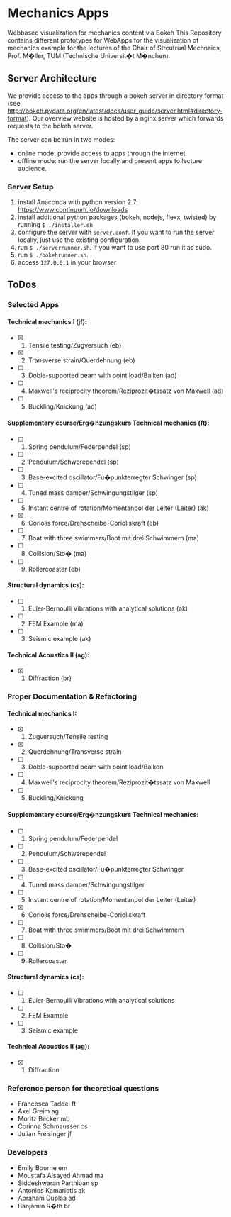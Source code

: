 # Mechanics Apps
Webbased visualization for mechanics content via Bokeh
This Repository contains different prototypes for WebApps for the visualization of mechanics example for the lectures of the Chair of Strcutrual Mechnaics, Prof. M�ller, TUM (Technische Universit�t M�nchen).

## Server Architecture

We provide access to the apps through a bokeh server in directory format (see http://bokeh.pydata.org/en/latest/docs/user_guide/server.html#directory-format). Our overview website is hosted by a nginx server which forwards requests to the bokeh server.

The server can be run in two modes:

* online mode: provide access to apps through the internet.
* offline mode: run the server locally and present apps to
lecture audience.

### Server Setup

1. install Anaconda with python version 2.7: https://www.continuum.io/downloads
2. install additional python packages (bokeh, nodejs, flexx, twisted) by running ```$ ./installer.sh```
3. configure the server with ```server.conf```. If you want to run the server locally, just use the existing configuration.
4. run ```$ ./serverrunner.sh```. If you want to use port 80 run it as sudo.
5. run ```$ ./bokehrunner.sh```.
6. access ```127.0.0.1``` in your browser

## ToDos
### Selected Apps

#### Technical mechanics I (jf):
- [x] 1) Tensile testing/Zugversuch (eb)
- [x] 2) Transverse strain/Querdehnung (eb)
- [ ] 3) Doble-supported beam with point load/Balken (ad)
- [ ] 4) Maxwell's reciprocity theorem/Reziprozit�tssatz von Maxwell (ad)
- [ ] 5) Buckling/Knickung (ad)

#### Supplementary course/Erg�nzungskurs Technical mechanics (ft):
- [ ] 1) Spring pendulum/Federpendel (sp)
- [ ] 2) Pendulum/Schwerependel (sp)
- [ ] 3) Base-excited oscillator/Fu�punkterregter Schwinger (sp)
- [ ] 4) Tuned mass damper/Schwingungstilger (sp)
- [ ] 5) Instant centre of rotation/Momentanpol der Leiter (Leiter) (ak)
- [x] 6) Coriolis force/Drehscheibe-Corioliskraft (eb)
- [ ] 7) Boat with three swimmers/Boot mit drei Schwimmern (ma)
- [ ] 8) Collision/Sto� (ma)
- [ ] 9) Rollercoaster (eb)

#### Structural dynamics (cs):
- [ ] 1) Euler-Bernoulli Vibrations with analytical solutions (ak)
- [ ] 2) FEM Example (ma)
- [ ] 3) Seismic example (ak)


#### Technical Acoustics II (ag):
- [x] 1) Diffraction (br)

### Proper Documentation & Refactoring

#### Technical mechanics I:
- [x] 1) Zugversuch/Tensile testing
- [x] 2) Querdehnung/Transverse strain
- [ ] 3) Doble-supported beam with point load/Balken
- [ ] 4) Maxwell's reciprocity theorem/Reziprozit�tssatz von Maxwell
- [ ] 5) Buckling/Knickung

#### Supplementary course/Erg�nzungskurs Technical mechanics:
- [ ] 1) Spring pendulum/Federpendel
- [ ] 2) Pendulum/Schwerependel
- [ ] 3) Base-excited oscillator/Fu�punkterregter Schwinger
- [ ] 4) Tuned mass damper/Schwingungstilger
- [ ] 5) Instant centre of rotation/Momentanpol der Leiter (Leiter)
- [x] 6) Coriolis force/Drehscheibe-Corioliskraft
- [ ] 7) Boat with three swimmers/Boot mit drei Schwimmern
- [ ] 8) Collision/Sto�
- [ ] 9) Rollercoaster

#### Structural dynamics (cs):
- [ ] 1) Euler-Bernoulli Vibrations with analytical solutions
- [ ] 2) FEM Example
- [ ] 3) Seismic example

#### Technical Acoustics II (ag):
- [x] 1) Diffraction

### Reference person for theoretical questions
- Francesca Taddei ft
- Axel Greim ag
- Moritz Becker mb
- Corinna Schmausser cs
- Julian Freisinger jf

### Developers
- Emily Bourne em
- Moustafa Alsayed Ahmad ma
- Siddeshwaran Parthiban sp
- Antonios Kamariotis ak
- Abraham Duplaa ad
- Banjamin R�th br
